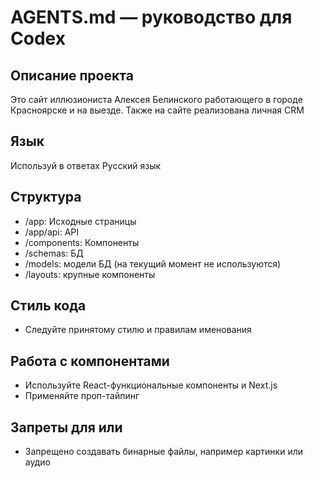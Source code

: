 # AGENTS.md — руководство для Codex

## Описание проекта

Это сайт иллюзиониста Алексея Белинского работающего в городе Красноярске и на выезде. Также на сайте реализована личная CRM

## Язык

Используй в ответах Русский язык

## Структура

- /app: Исходные страницы
- /app/api: API
- /components: Компоненты
- /schemas: БД
- /models: модели БД (на текущий момент не используются)
- /layouts: крупные компоненты

## Стиль кода

- Следуйте принятому стилю и правилам именования

## Работа с компонентами

- Используйте React-функциональные компоненты и Next.js
- Применяйте проп-тайпинг

## Запреты для или

- Запрещено создавать бинарные файлы, например картинки или аудио

